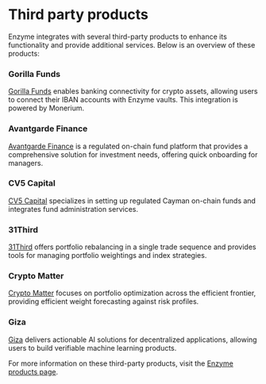 # Third party products

Enzyme integrates with several third-party products to enhance its functionality and provide additional services. Below is an overview of these products:



### Gorilla Funds&#x20;

[Gorilla Funds](https://enzyme.finance/gorilla-funds) enables banking connectivity for crypto assets, allowing users to connect their IBAN accounts with Enzyme vaults. This integration is powered by Monerium.

### Avantgarde Finance&#x20;

[Avantgarde Finance](https://avantgarde.finance/) is a regulated on-chain fund platform that provides a comprehensive solution for investment needs, offering quick onboarding for managers.

### CV5 Capital&#x20;

[CV5 Capital](https://www.cv5capital.io/) specializes in setting up regulated Cayman on-chain funds and integrates fund administration services.

### 31Third&#x20;

[31Third](https://31third.com/) offers portfolio rebalancing in a single trade sequence and provides tools for managing portfolio weightings and index strategies.

### Crypto Matter&#x20;

[Crypto Matter](https://www.crypto-matter.com/) focuses on portfolio optimization across the efficient frontier, providing efficient weight forecasting against risk profiles.

### Giza&#x20;

[Giza](https://www.gizatech.xyz/) delivers actionable AI solutions for decentralized applications, allowing users to build verifiable machine learning products.

For more information on these third-party products, visit the [Enzyme products page](https://enzyme.finance/products).
